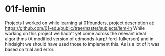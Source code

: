 # 01f-lemin
Projects I worked on while learning at 01founders, project description at: https://github.com/01-edu/public/tree/master/subjects/lem-in
While working on this project we hadn't yet come across the relevant ideal algorithms (A modified version of edmonds-karp/ ford-fulkerson) and in hindsight we should have used those to implement this. As is a lot of it was based on trial and error. 

